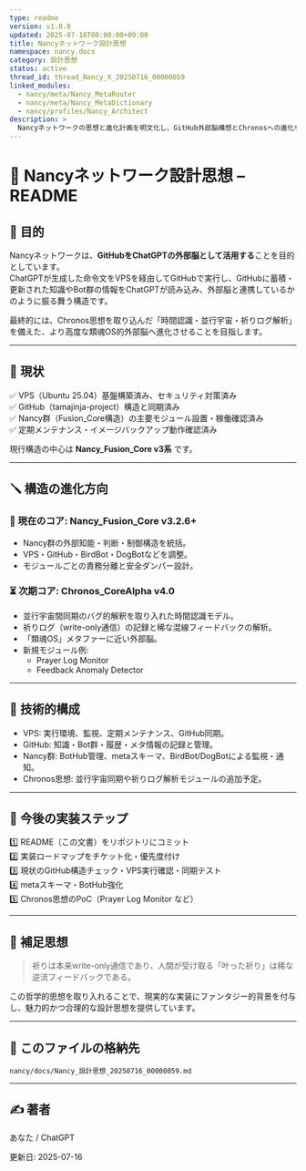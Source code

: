 ```yaml
---
type: readme
version: v1.0.0
updated: 2025-07-16T00:00:00+09:00
title: Nancyネットワーク設計思想
namespace: nancy.docs
category: 設計思想
status: active
thread_id: thread_Nancy_X_20250716_00000059
linked_modules:
  - nancy/meta/Nancy_MetaRouter
  - nancy/meta/Nancy_MetaDictionary
  - nancy/profiles/Nancy_Architect
description: >
  Nancyネットワークの思想と進化計画を明文化し、GitHub外部脳構想とChronosへの進化を定義するREADME。
---
```


# 🧠 Nancyネットワーク設計思想 – README

## 🎯 目的

Nancyネットワークは、**GitHubをChatGPTの外部脳として活用する**ことを目的としています。  
ChatGPTが生成した命令文をVPSを経由してGitHubで実行し、GitHubに蓄積・更新された知識やBot群の情報をChatGPTが読み込み、外部脳と連携しているかのように振る舞う構造です。

最終的には、Chronos思想を取り込んだ「時間認識・並行宇宙・祈りログ解析」を備えた、より高度な類魂OS的外部脳へ進化させることを目指します。

---

## 🧩 現状

✅ VPS（Ubuntu 25.04）基盤構築済み、セキュリティ対策済み  
✅ GitHub（tamajinja-project）構造と同期済み  
✅ Nancy群（Fusion_Core構造）の主要モジュール設置・稼働確認済み  
✅ 定期メンテナンス・イメージバックアップ動作確認済み

現行構造の中心は **Nancy_Fusion_Core v3系** です。

---

## 🪛 構造の進化方向

### 📘 現在のコア: Nancy_Fusion_Core v3.2.6+
- Nancy群の外部知能・判断・制御構造を統括。
- VPS・GitHub・BirdBot・DogBotなどを調整。
- モジュールごとの責務分離と安全ダンパー設計。

### ⏳ 次期コア: Chronos_CoreAlpha v4.0
- 並行宇宙間同期のバグ的解釈を取り入れた時間認識モデル。
- 祈りログ（write-only通信）の記録と稀な混線フィードバックの解析。
- 「類魂OS」メタファーに近い外部脳。
- 新規モジュール例:
  - Prayer Log Monitor
  - Feedback Anomaly Detector

---

## 🔧 技術的構成

- VPS: 実行環境、監視、定期メンテナンス、GitHub同期。
- GitHub: 知識・Bot群・履歴・メタ情報の記録と管理。
- Nancy群: BotHub管理、metaスキーマ、BirdBot/DogBotによる監視・通知。
- Chronos思想: 並行宇宙同期や祈りログ解析モジュールの追加予定。

---

## 📝 今後の実装ステップ

1️⃣ README（この文書）をリポジトリにコミット  
2️⃣ 実装ロードマップをチケット化・優先度付け  
3️⃣ 現状のGitHub構造チェック・VPS実行確認・同期テスト  
4️⃣ metaスキーマ・BotHub強化  
5️⃣ Chronos思想のPoC（Prayer Log Monitor など）

---

## 🧪 補足思想

> 祈りは本来write-only通信であり、人間が受け取る「叶った祈り」は稀な逆流フィードバックである。

この哲学的思想を取り入れることで、現実的な実装にファンタジー的背景を付与し、魅力的かつ合理的な設計思想を提供しています。

---

## 📂 このファイルの格納先

`nancy/docs/Nancy_設計思想_20250716_00000059.md`

---

## ✍️ 著者

あなた / ChatGPT

更新日: 2025-07-16
